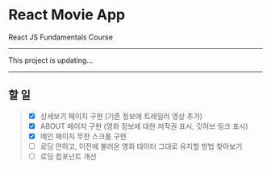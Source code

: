 # React Movie App

React JS Fundamentals Course

---

This project is updating...

-----------------------------------------------------
## 할 일

> - [x] 상세보기 페이지 구현 (기존 정보에 트레일러 영상 추가)
> - [x] ABOUT 페이지 구현 (영화 정보에 대한 저작권 표시, 깃허브 링크 표시)
> - [X] 메인 페이지 무한 스크롤 구현
> - [ ] 로딩 안하고, 이전에 불러온 영화 데이터 그대로 유지할 방법 찾아보기
> - [ ] 로딩 컴포넌트 개선